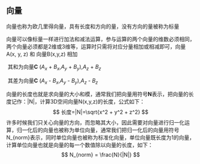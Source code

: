 ## 向量

​	向量也称为欧几里得向量，具有长度和方向的量，没有方向的量被称为标量

​	向量可以像标量一样进行加法和减法运算，参与运算的两个向量的维数必须相同，两个向量必须都是2维或3维等，运算时只需将对应分量相加或相减即可，向量A(x, y, z) 和 向量B(x,y,z) 相加

​	其和为向量**C** ($A_{x}$ + $B_{x}$,$A_{y}$ + $B_{y}$),$A_{z}$ + $B_{z}$

​	其差为向量**C** ($A_{x}$ - $B_{x}$,$A_{y}$ - $B_{y}$),$A_{z}$ - $B_{z}$

​	向量的长度也就是求向量的大小和模，通常我们把向量用符号**N**表示，把向量的长度记作：|N|，计算3D空间向量N(x,y,z)的长度，公式如下：
$$
长度=|N|=\sqrt{x^2 + y^2 + z^2}
$$
​	许多时候我们只关心向量的方向，而忽略其大小，因此需要对向量进行归一化运算，归一化后的向量也被称为单位向量，通常我们把归一化后的向量用符号N_{norm}表示，同时单位向量也被称为标准化向量，单位向量既长度为1的向量，计算单位向量也就是向量的每一个数值除以向量的长度，如下：
$$
N_{norm} = \frac{N}{|N|}
$$
